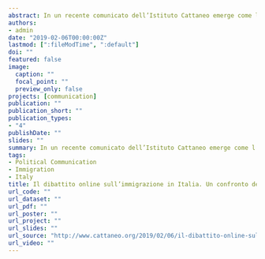 ```yaml
---
abstract: In un recente comunicato dell’Istituto Cattaneo emerge come l’Italia sia il paese nell’Unione Europea con il più alto gap tra percezione e realtà nella presenza di immigrati rispetto all’intera popolazione. In questo comunicato l’Istituto Cattaneo ha confrontato gli stili comunicativi su Twitter di due importanti politici italiani, portatori di due visioni opposte rispetto alla questione immigrazione – Matteo Salvini e Matteo Renzi – assieme a quelle dei rispettivi follower. Ciò che emerge è che mentre il primo si mostra più “polarizzante” nei messaggi trasmessi ma in linea con i suoi follower, il secondo appare più “rassicurante”, nonostante forti discrepanze con i suoi follower.
authors:
- admin
date: "2019-02-06T00:00:00Z"
lastmod: [":fileModTime", ":default"]
doi: ""
featured: false
image:
  caption: ""
  focal_point: ""
  preview_only: false
projects: [communication]
publication: ""
publication_short: ""
publication_types:
- "4"
publishDate: ""
slides: ""
summary: In un recente comunicato dell’Istituto Cattaneo emerge come l’Italia sia il paese nell’Unione Europea con il più alto gap tra percezione e realtà nella presenza di immigrati rispetto all’intera popolazione. In questo comunicato l’Istituto Cattaneo ha confrontato gli stili comunicativi su Twitter di due importanti politici italiani, portatori di due visioni opposte rispetto alla questione immigrazione – Matteo Salvini e Matteo Renzi – assieme a quelle dei rispettivi follower. Ciò che emerge è che mentre il primo si mostra più “polarizzante” nei messaggi trasmessi ma in linea con i suoi follower, il secondo appare più “rassicurante”, nonostante forti discrepanze con i suoi follower.
tags:
- Political Communication
- Immigration
- Italy
title: Il dibattito online sull’immigrazione in Italia. Un confronto degli stili comunicativi di Salvini e Renzi su Twitter.
url_code: ""
url_dataset: ""
url_pdf: ""
url_poster: ""
url_project: ""
url_slides: ""
url_source: "http://www.cattaneo.org/2019/02/06/il-dibattito-online-sullimmigrazione-in-italia/"
url_video: ""
---
```


